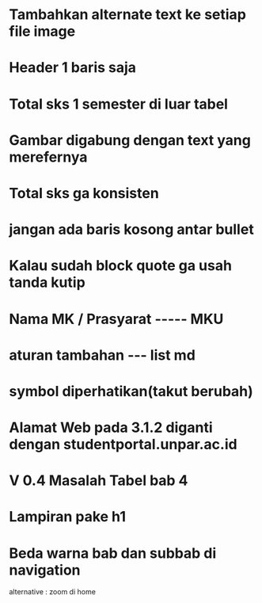 Tambahkan alternate text ke setiap file image
======================================
Header 1 baris saja
=======================================
Total sks 1 semester di luar tabel
=======================================
Gambar digabung dengan text yang merefernya
=======================================
Total sks ga konsisten
=======================================
jangan ada baris kosong antar bullet
========================================
Kalau sudah block quote ga usah tanda kutip
=======================================
Nama MK / Prasyarat ----- MKU
=======================================
aturan tambahan --- list md
========================================
symbol diperhatikan(takut berubah)
========================================
Alamat Web pada 3.1.2 diganti dengan studentportal.unpar.ac.id
========================================


V 0.4
Masalah Tabel bab 4
========================================
Lampiran pake h1
========================================
Beda warna bab dan subbab di navigation
========================================
alternative : zoom di home

